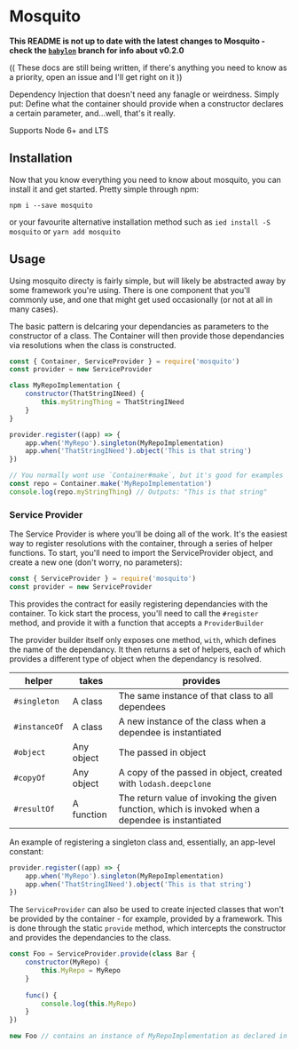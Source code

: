 # Mosquito

**This README is not up to date with the latest changes to Mosquito - check the [`babylon`](https://github.com/Commander-lol/mosquito/tree/babylon) branch for info about v0.2.0**

(( These docs are still being written, if there's anything you need to know as a priority, open an issue and I'll get right on it ))

Dependency Injection that doesn't need any fanagle or weirdness. Simply put: Define what the container should provide when a constructor declares a certain parameter, and...well, that's it really.

Supports Node 6+ and LTS

## Installation

Now that you know everything you need to know about mosquito, you can install it and get started. Pretty simple through npm:

```
npm i --save mosquito
```
or your favourite alternative installation method such as `ied install -S mosquito` or `yarn add mosquito`

## Usage

Using mosquito directy is fairly simple, but will likely be abstracted away by some framework you're using. There is one component that you'll commonly use, and one that might get used occasionally (or not at all in many cases).

The basic pattern is delcaring your dependancies as parameters to the constructor of a class. The Container will then provide those dependancies via resolutions when the class is constructed. 

```js
const { Container, ServiceProvider } = require('mosquito')
const provider = new ServiceProvider

class MyRepoImplementation {
	constructor(ThatStringINeed) {
		this.myStringThing = ThatStringINeed
	}
}

provider.register((app) => {
	app.when('MyRepo').singleton(MyRepoImplementation)
	app.when('ThatStringINeed').object('This is that string')
})

// You normally wont use `Container#make`, but it's good for examples
const repo = Container.make('MyRepoImplementation')
console.log(repo.myStringThing) // Outputs: "This is that string"
```

### Service Provider

The Service Provider is where you'll be doing all of the work. It's the easiest way to register resolutions with the container, through a series of helper functions. To start, you'll need to import the ServiceProvider object, and create a new one (don't worry, no parameters):

```js
const { ServiceProvider } = require('mosquito')
const provider = new ServiceProvider
```

This provides the contract for easily registering dependancies with the container. To kick start the process, you'll need to call the `#register` method, and provide it with a function that accepts a `ProviderBuilder`

The provider builder itself only exposes one method, `with`, which defines the name of the dependancy. It then returns a set of helpers, each of which provides a different type of object when the dependancy is resolved.

helper | takes | provides
-------|-------|-----
`#singleton` | A class | The same instance of that class to all dependees
`#instanceOf` | A class | A new instance of the class when a dependee is instantiated
`#object` | Any object | The passed in object
`#copyOf` | Any object | A copy of the passed in object, created with `lodash.deepclone`
`#resultOf` | A function | The return value of invoking the given function, which is invoked when a dependee is instantiated

An example of registering a singleton class and, essentially, an app-level constant:

```js
provider.register((app) => {
	app.when('MyRepo').singleton(MyRepoImplementation)
	app.when('ThatStringINeed').object('This is that string')
})
```

The `ServiceProvider` can also be used to create injected classes that won't be provided by the container - for example, provided by a framework. This is done through the static `provide` method, which intercepts the constructor and provides the dependancies to the class.

```js
const Foo = ServiceProvider.provide(class Bar {
	constructor(MyRepo) {
		this.MyRepo = MyRepo
	}
	
	func() {
		console.log(this.MyRepo)
	}
})

new Foo // contains an instance of MyRepoImplementation as declared in the provider
```
